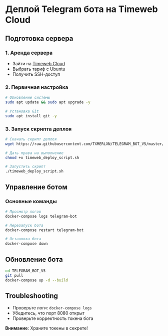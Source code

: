 # Деплой Telegram бота на Timeweb Cloud

## Подготовка сервера

### 1. Аренда сервера
- Зайти на [Timeweb Cloud](https://timeweb.cloud)
- Выбрать тариф с Ubuntu
- Получить SSH-доступ

### 2. Первичная настройка
```bash
# Обновление системы
sudo apt update && sudo apt upgrade -y

# Установка Git
sudo apt install git -y
```

### 3. Запуск скрипта деплоя
```bash
# Скачать скрипт деплоя
wget https://raw.githubusercontent.com/TXMERLXN/TELEGRAM_BOT_V5/master/timeweb_deploy_script.sh

# Дать права на выполнение
chmod +x timeweb_deploy_script.sh

# Запустить скрипт
./timeweb_deploy_script.sh
```

## Управление ботом

### Основные команды
```bash
# Просмотр логов
docker-compose logs telegram-bot

# Перезапуск бота
docker-compose restart telegram-bot

# Остановка бота
docker-compose down
```

## Обновление бота
```bash
cd TELEGRAM_BOT_V5
git pull
docker-compose up -d --build
```

## Troubleshooting
- Проверьте логи: `docker-compose logs`
- Убедитесь, что порт 8080 открыт
- Проверьте корректность токена бота

**Внимание**: Храните токены в секрете!
